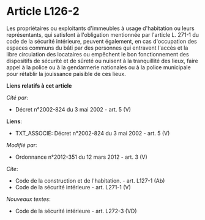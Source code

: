 # Article L126-2

Les propriétaires ou exploitants d'immeubles à usage d'habitation ou leurs représentants, qui satisfont à l'obligation
mentionnée par l'article L. 271-1 du code de la sécurité intérieure, peuvent également, en cas d'occupation des espaces
communs du bâti par des personnes qui entravent l'accès et la libre circulation des locataires ou empêchent le bon
fonctionnement des dispositifs de sécurité et de sûreté ou nuisent à la tranquillité des lieux, faire appel à la police ou à
la gendarmerie nationales ou à la police municipale pour rétablir la jouissance paisible de ces lieux.

**Liens relatifs à cet article**

_Cité par_:

  - Décret n°2002-824 du 3 mai 2002 - art. 5 (V)

**Liens**:

  - TXT_ASSOCIE: Décret n°2002-824 du 3 mai 2002 - art. 5 (V)

_Modifié par_:

  - Ordonnance n°2012-351 du 12 mars 2012 - art. 3 (V)

_Cite_:

  - Code de la construction et de l'habitation. - art. L127-1 (Ab)
  - Code de la sécurité intérieure - art. L271-1 (V)

_Nouveaux textes_:

  - Code de la sécurité intérieure - art. L272-3 (VD)
